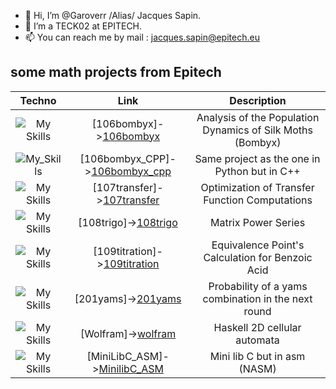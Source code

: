 - 👋 Hi, I’m @Garoverr /Alias/ Jacques Sapin.
- 👀 I’m a TECK02 at EPITECH.
- 📫 You can reach me by mail :  jacques.sapin@epitech.eu


## some math projects from Epitech

| Techno | Link | Description |
|:---:|:---:|:---:|
| ![My Skills](https://skillicons.dev/icons?i=python) | [106bombyx]->[106bombyx](https://github.com/Garoverr/106bombyx) | Analysis of the Population Dynamics of Silk Moths (Bombyx)|
| ![My_Skills](https://skillicons.dev/icons?i=cpp) | [106bombyx_CPP]->[106bombyx_cpp](https://github.com/Garoverr/106bombyx_cpp) | Same project as the one in Python but in C++ |
| ![My Skills](https://skillicons.dev/icons?i=python) | [107transfer]->[107transfer](https://github.com/Garoverr/107transfer) | Optimization of Transfer Function Computations |
| ![My Skills](https://skillicons.dev/icons?i=python) | [108trigo]->[108trigo](https://github.com/Garoverr/108trigo) | Matrix Power Series |
| ![My Skills](https://skillicons.dev/icons?i=python) | [109titration]->[109titration](https://github.com/Garoverr/109titration) | Equivalence Point's Calculation for Benzoic Acid |
| ![My Skills](https://skillicons.dev/icons?i=python) | [201yams]->[201yams](https://github.com/Garoverr/201yams) | Probability of a yams combination in the next round |
| ![My Skills](https://skillicons.dev/icons?i=haskell) | [Wolfram]->[wolfram](https://github.com/Garoverr/wolfram) | Haskell 2D cellular automata |
| ![My Skills](https://www.nasm.us/images/nasm.png) | [MiniLibC_ASM]->[MinilibC_ASM](https://github.com/Garoverr/Mini-lib-c-but-in-asm) | Mini lib C but in asm (NASM) |

